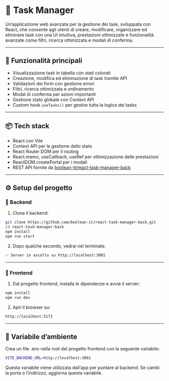 # 🧠 Task Manager

Un’applicazione web avanzata per la gestione dei task, sviluppata con React, che consente agli utenti di creare, modificare, organizzare ed eliminare task con una UI intuitiva, prestazioni ottimizzate e funzionalità avanzate come filtri, ricerca ottimizzata e modali di conferma.

---

## 🚀 Funzionalità principali

- Visualizzazione task in tabella con stati colorati  
- Creazione, modifica ed eliminazione di task tramite API  
- Validazioni dei form con gestione errori  
- Filtri, ricerca ottimizzata e ordinamento  
- Modal di conferma per azioni importanti  
- Gestione stato globale con Context API  
- Custom hook `useTasks()` per gestire tutta la logica dei tasks 

---

## 📦 Tech stack

- React con Vite  
- Context API per la gestione dello stato  
- React Router DOM per il routing  
- React.memo, useCallback, useRef per ottimizzazione delle prestazioni  
- ReactDOM.createPortal per i modali  
- REST API fornite da [boolean-it/react-task-manager-back](https://github.com/boolean-it/react-task-manager-back)  

---

## ⚙️ Setup del progetto

### 🔁 Backend

1. Clona il backend:

```bash
git clone https://github.com/boolean-it/react-task-manager-back.git
cd react-task-manager-back
npm install
npm run start
```

2.	Dopo qualche secondo, vedrai nel terminale:
```bash
✅ Server in ascolto su http://localhost:3001
```
---


### 🚀 Frontend
1.	Dal progetto frontend, installa le dipendenze e avvia il server:
```bash
npm install
npm run dev
```

2.	Apri il browser su:
```bash
http://localhost:5173
```
---

## 🔧 Variabile d’ambiente

Crea un file .env nella root del progetto frontend con la seguente variabile:
```bash
VITE_BACKEND_URL=http://localhost:3001
```

Questa variabile viene utilizzata dall’app per puntare al backend. Se cambi la porta o l’indirizzo, aggiorna questa variabile.
